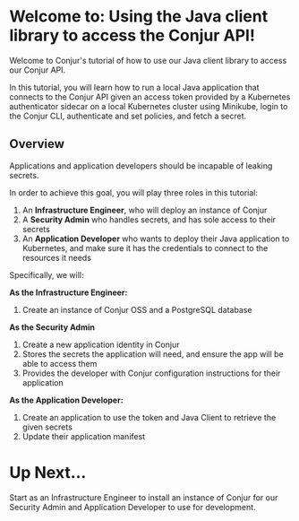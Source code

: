 # Welcome to: Using the Java client library to access the Conjur API!

Welcome to Conjur's tutorial of how to use our Java client library to access our Conjur API.

In this tutorial, you will learn how to run a local Java application that connects to the Conjur API given an access token provided by a Kubernetes authenticator sidecar on a local Kubernetes cluster using Minikube, login to the Conjur CLI, authenticate and set policies, and fetch a secret.

## Overview
Applications and application developers should be incapable of leaking secrets.

In order to achieve this goal, you will play three roles in this tutorial:
1. An **Infrastructure Engineer**, who will deploy an instance of Conjur
2. A **Security Admin** who handles secrets, and has sole access to their secrets
3. An **Application Developer** who wants to deploy their Java application to Kubernetes, and make sure it has the credentials to connect to the resources it needs

Specifically, we will:

**As the Infrastructure Engineer:**
1. Create an instance of Conjur OSS and a PostgreSQL database

**As the Security Admin**
1. Create a new application identity in Conjur
2. Stores the secrets the application will need, and ensure the app will be able to access them
3. Provides the developer with Conjur configuration instructions for their application

**As the Application Developer:**
1. Create an application to use the token and Java Client to retrieve the given secrets
2. Update their application manifest

# Up Next...
Start as an Infrastructure Engineer to install an instance of Conjur for our Security Admin and Application Developer to use for development.
